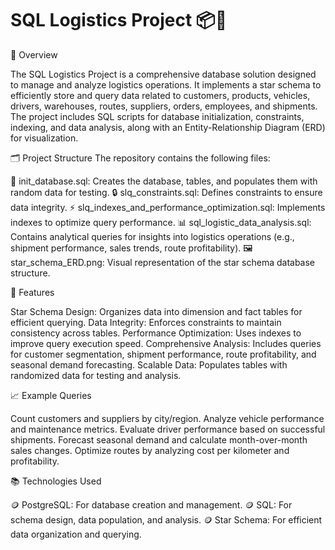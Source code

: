 # SQL Logistics Project 📦🚀

📖 Overview

The SQL Logistics Project is a comprehensive database solution designed to manage and analyze logistics operations. It implements a star schema to efficiently store and query data related to customers, products, vehicles, drivers, warehouses, routes, suppliers, orders, employees, and shipments. The project includes SQL scripts for database initialization, constraints, indexing, and data analysis, along with an Entity-Relationship Diagram (ERD) for visualization.

🗂️ Project Structure
The repository contains the following files:

📄 init_database.sql: Creates the database, tables, and populates them with random data for testing.
🔒 slq_constraints.sql: Defines constraints to ensure data integrity.
⚡ slq_indexes_and_performance_optimization.sql: Implements indexes to optimize query performance.
📊 sql_logistic_data_analysis.sql: Contains analytical queries for insights into logistics operations (e.g., shipment performance, sales trends, route profitability).
🖼️ star_schema_ERD.png: Visual representation of the star schema database structure.


🚀 Features

Star Schema Design: Organizes data into dimension and fact tables for efficient querying.
Data Integrity: Enforces constraints to maintain consistency across tables.
Performance Optimization: Uses indexes to improve query execution speed.
Comprehensive Analysis: Includes queries for customer segmentation, shipment performance, route profitability, and seasonal demand forecasting.
Scalable Data: Populates tables with randomized data for testing and analysis.

📈 Example Queries

Count customers and suppliers by city/region.
Analyze vehicle performance and maintenance metrics.
Evaluate driver performance based on successful shipments.
Forecast seasonal demand and calculate month-over-month sales changes.
Optimize routes by analyzing cost per kilometer and profitability.


📚 Technologies Used

🪙 PostgreSQL: For database creation and management.
🪙 SQL: For schema design, data population, and analysis.
🪙 Star Schema: For efficient data organization and querying.


